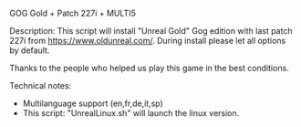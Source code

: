 GOG Gold + Patch 227i + MULTI5

Description:
This script will install "Unreal Gold" Gog edition with last patch 227i from 
https://www.oldunreal.com/.
During install please let all options by default.

Thanks to the people who helped us play this game in the best conditions.

Technical notes:
- Multilanguage support (en,fr,de,it,sp)
- This script: "UnrealLinux.sh" will launch the linux version.
